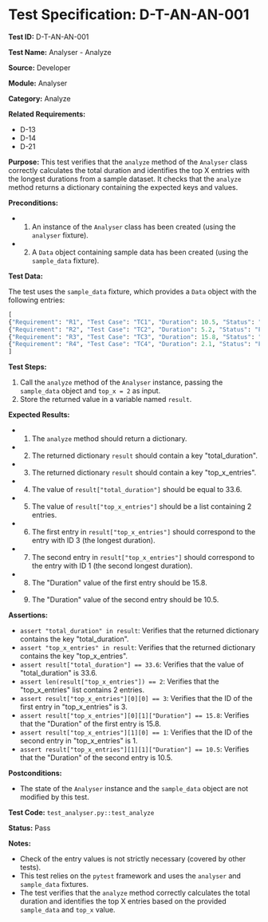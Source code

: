 # Test Specification: D-T-AN-AN-001

**Test ID:** D-T-AN-AN-001

**Test Name:** Analyser - Analyze

**Source:** Developer

**Module:** Analyser

**Category:** Analyze

**Related Requirements:**

*   D-13
*   D-14
*   D-21

**Purpose:**
This test verifies that the `analyze` method of the `Analyser` class correctly calculates the total duration and identifies the top X entries with the longest durations from a sample dataset. It checks that the `analyze` method returns a dictionary containing the expected keys and values.

**Preconditions:**

*   1) An instance of the `Analyser` class has been created (using the `analyser` fixture).
*   2) A `Data` object containing sample data has been created (using the `sample_data` fixture).

**Test Data:**

The test uses the `sample_data` fixture, which provides a `Data` object with the following entries:

```python
[
{"Requirement": "R1", "Test Case": "TC1", "Duration": 10.5, "Status": "Passed"},
{"Requirement": "R2", "Test Case": "TC2", "Duration": 5.2, "Status": "Failed"},
{"Requirement": "R3", "Test Case": "TC3", "Duration": 15.8, "Status": "Passed"},
{"Requirement": "R4", "Test Case": "TC4", "Duration": 2.1, "Status": "Failed"}
]
```

**Test Steps:**

1.  Call the `analyze` method of the `Analyser` instance, passing the `sample_data` object and `top_x = 2` as input.
2.  Store the returned value in a variable named `result`.

**Expected Results:**

*   1) The `analyze` method should return a dictionary.
*   2) The returned dictionary `result` should contain a key "total_duration".
*   3) The returned dictionary `result` should contain a key "top_x_entries".
*   4) The value of `result["total_duration"]` should be equal to 33.6.
*   5) The value of `result["top_x_entries"]` should be a list containing 2 entries.
*   6) The first entry in `result["top_x_entries"]` should correspond to the entry with ID 3 (the longest duration).
*   7) The second entry in `result["top_x_entries"]` should correspond to the entry with ID 1 (the second longest duration).
*   8) The "Duration" value of the first entry should be 15.8.
*   9) The "Duration" value of the second entry should be 10.5.

**Assertions:**

*   `assert "total_duration" in result`: Verifies that the returned dictionary contains the key "total_duration".
*   `assert "top_x_entries" in result`: Verifies that the returned dictionary contains the key "top_x_entries".
*   `assert result["total_duration"] == 33.6`: Verifies that the value of "total_duration" is 33.6.
*   `assert len(result["top_x_entries"]) == 2`: Verifies that the "top_x_entries" list contains 2 entries.
*   `assert result["top_x_entries"][0][0] == 3`: Verifies that the ID of the first entry in "top_x_entries" is 3.
*   `assert result["top_x_entries"][0][1]["Duration"] == 15.8`: Verifies that the "Duration" of the first entry is 15.8.
*   `assert result["top_x_entries"][1][0] == 1`: Verifies that the ID of the second entry in "top_x_entries" is 1.
*   `assert result["top_x_entries"][1][1]["Duration"] == 10.5`: Verifies that the "Duration" of the second entry is 10.5.

**Postconditions:**

*   The state of the `Analyser` instance and the `sample_data` object are not modified by this test.

**Test Code:** `test_analyser.py::test_analyze`

**Status:** Pass

**Notes:**

*   Check of the entry values is not strictly necessary (covered by other tests). 
*   This test relies on the `pytest` framework and uses the `analyser` and `sample_data` fixtures.
*   The test verifies that the `analyze` method correctly calculates the total duration and identifies the top X entries based on the provided `sample_data` and `top_x` value.
